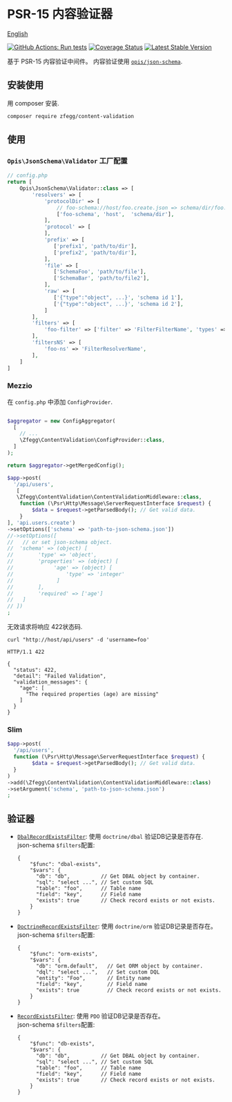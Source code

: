 PSR-15 内容验证器
===========================

[English](README.md)

[![GitHub Actions: Run tests](https://github.com/zfegg/content-validation/workflows/qa/badge.svg)](https://github.com/zfegg/content-validation/actions?query=workflow%3A%22qa%22)
[![Coverage Status](https://coveralls.io/repos/github/zfegg/content-validation/badge.svg?branch=master)](https://coveralls.io/github/zfegg/content-validation?branch=master)
[![Latest Stable Version](https://poser.pugx.org/zfegg/content-validation/v/stable.png)](https://packagist.org/packages/zfegg/content-validation)

基于 PSR-15 内容验证中间件。
内容验证使用 [`opis/json-schema`](https://packagist.org/packages/opis/json-schema).

安装使用
---------

用 composer 安装.

```bash
composer require zfegg/content-validation
```

使用
-----

### `Opis\JsonSchema\Validator` 工厂配置

```php
// config.php
return [
    Opis\JsonSchema\Validator::class => [
        'resolvers' => [
            'protocolDir' => [
                // foo-schema://host/foo.create.json => schema/dir/foo.create.json
                ['foo-schema', 'host',  'schema/dir'],
            ],
            'protocol' => [
            ],
            'prefix' => [
               ['prefix1', 'path/to/dir'],
               ['prefix2', 'path/to/dir'],
            ],
            'file' => [
               ['SchemaFoo', 'path/to/file'],
               ['SchemaBar', 'path/to/file2'],
            ],
            'raw' => [
               ['{"type":"object", ...}', 'schema id 1'],
               ['{"type":"object", ...}', 'schema id 2'],
            ]
        ],
        'filters' => [
            'foo-filter' => ['filter' => 'FilterFilterName', 'types' => ['integer']],
        ],
        'filtersNS' => [
            'foo-ns' => 'FilterResolverName',
        ],
    ]
]
```

### Mezzio

在 `config.php` 中添加 `ConfigProvider`.

```php

$aggregator = new ConfigAggregator(
  [
    // ...
    \Zfegg\ContentValidation\ConfigProvider::class,
  ]
);

return $aggregator->getMergedConfig();
```


```php
$app->post(
  '/api/users', 
   [
   \Zfegg\ContentValidation\ContentValidationMiddleware::class,
    function (\Psr\Http\Message\ServerRequestInterface $request) {
        $data = $request->getParsedBody(); // Get valid data.
    }
], 'api.users.create')
->setOptions(['schema' => 'path-to-json-schema.json'])
//->setOptions([  
//   // or set json-schema object. 
//  'schema' => (object) [
//        'type' => 'object',
//        'properties' => (object) [
//             'age' => (object) [
//                 'type' => 'integer'
//              ]
//        ],
//        'required' => ['age']
//   ]
// ])
;
```

无效请求将响应 422状态码.

```shell
curl "http://host/api/users" -d 'username=foo'

HTTP/1.1 422

{
  "status": 422,
  "detail": "Failed Validation",
  "validation_messages": {
    "age": [
      "The required properties (age) are missing"
    ]
  }
}
```


### Slim 

```php
$app->post(
  '/api/users', 
  function (\Psr\Http\Message\ServerRequestInterface $request) {
        $data = $request->getParsedBody(); // Get valid data.
  }
)
->add(\Zfegg\ContentValidation\ContentValidationMiddleware::class)
->setArgument('schema', 'path-to-json-schema.json')
;
```

验证器
--------

- [`DbalRecordExistsFilter`](src/Opis/Filter/DbalRecordExistsFilter.php): 使用 `doctrine/dbal` 验证DB记录是否存在.  
   json-schema `$filters`配置:
  ```json5
  {
      "$func": "dbal-exists",
      "$vars": {
        "db": "db",          // Get DBAL object by container.
        "sql": "select ...", // Set custom SQL
        "table": "foo",      // Table name
        "field": "key",      // Field name
        "exists": true       // Check record exists or not exists. 
      }
  }
  ```
- [`DoctrineRecordExistsFilter`](src/Opis/Filter/DoctrineRecordExistsFilter.php): 使用 `doctrine/orm` 验证DB记录是否存在。  
  json-schema `$filters`配置:
  ```json5
  {
      "$func": "orm-exists",
      "$vars": {
        "db": "orm.default",   // Get ORM object by container.
        "dql": "select ...",   // Set custom DQL
        "entity": "Foo",       // Entity name
        "field": "key",        // Field name
        "exists": true         // Check record exists or not exists. 
      }
  }
  ```
- [`RecordExistsFilter`](src/Opis/Filter/RecordExistsFilter.php): 使用 `PDO` 验证DB记录是否存在。  
  json-schema `$filters`配置:
  ```json5
  {
      "$func": "db-exists",
      "$vars": {
        "db": "db",          // Get DBAL object by container.
        "sql": "select ...", // Set custom SQL
        "table": "foo",      // Table name
        "field": "key",      // Field name
        "exists": true       // Check record exists or not exists. 
      }
  }
  ```